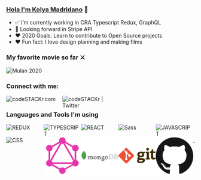 ### [Hola I'm Kolya Madridano][facebook] 👋



- ✅ I’m currently working in CRA Typescript Redux, GraphQL
- 👀 Looking forward in Stripe API
- ❤️ 2020 Goals: Learn to contribute to Open Source projects
- ❤️ Fun fact: I love design planning and making films 

### My favorite movie so far ⚔️
<img src="https://m.media-amazon.com/images/M/MV5BNDliY2E1MjUtNzZkOS00MzJlLTgyOGEtZDg4MTI1NzZkMTBhXkEyXkFqcGdeQXVyNjMwMzc3MjE@._V1_SY1000_CR0,0,675,1000_AL_.jpg" alt="Mulan 2020" width="350" />

### Connect with me:

[<img align="left" alt="codeSTACKr.com" width="150px" src="https://1000logos.net/wp-content/uploads/2016/11/Facebook-Logo-500x500.png" />][facebook]
[<img align="left" alt="codeSTACKr | Twitter" width="150px" src="https://cdn.jsdelivr.net/npm/simple-icons@v3/icons/twitter.svg" />][twitter]


<br />

### Languages and Tools I'm using

[<img align="left" alt="REDUX" width="100px" src="https://redux.js.org/img/redux.svg" />][redux]
[<img align="left" alt="TYPESCRIPT" width="100px" src="https://cdn.iconscout.com/icon/free/png-256/typescript-1174965.png" />][typescript]
[<img align="left" alt="REACT" width="100px" src="https://upload.wikimedia.org/wikipedia/commons/thumb/a/a7/React-icon.svg/1280px-React-icon.svg.png" />][react]
[<img align="left" alt="Sass" width="100px" src="https://nodejs.org/static/images/logo.svg" />][nodejs]
[<img align="left" alt="JAVASCRIPT" width="100px" src="https://cdn.auth0.com/blog/es6rundown/logo.png" />][javascript]
<img align="left" alt="CSS" width="100px" src="https://www.pinclipart.com/picdir/middle/175-1759459_eng-a-med-kamel-frameworks-css-css-logo.png" />
<img align="left" alt="GraphQL" width="100px" src="https://raw.githubusercontent.com/github/explore/80688e429a7d4ef2fca1e82350fe8e3517d3494d/topics/graphql/graphql.png" />
<img align="left" alt="MongoDB" width="100px" src="https://raw.githubusercontent.com/github/explore/80688e429a7d4ef2fca1e82350fe8e3517d3494d/topics/mongodb/mongodb.png" /><img align="left" alt="Git" width="100px" src="https://raw.githubusercontent.com/github/explore/80688e429a7d4ef2fca1e82350fe8e3517d3494d/topics/git/git.png" />
<img align="left" alt="GitHub" width="100px" src="https://raw.githubusercontent.com/github/explore/78df643247d429f6cc873026c0622819ad797942/topics/github/github.png" />


<br />
<br />

---



[typescript]: https://www.typescriptlang.org
[react]: https://reactjs.org
[redux]: https://redux.js.org
[nodejs]: https://nodejs.org/en
[javascript]: https://www.javascript.com/


[facebook]: https://web.facebook.com/imyourkola
[twitter]: https://twitter.com/imyournik_
